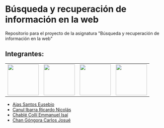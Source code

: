 # Búsqueda y recuperación de información en la web

Repositorio para el proyecto de la asignatura "Búsqueda y recuperación de
información en la web"

## Integrantes:

|     |     |     |     |  
| --- | --- | --- | --- | 
| <img src = "https://avatars.githubusercontent.com/u/45111678?s=460&u=d84a754f965d2810404c83c71caab83e12124ca5&v4" width = 100> | <img src = "https://avatars.githubusercontent.com/u/47760015?s=460 u=a00f49cb98d5ee89724bf06d0ab21901c6f236bd&v=4" width = 100> | <img src = "https://avatars.githubusercontent.com/u/48963587?s=460&u=e825fecd4e60acf45ffe565dc64b4e819450b551&v=4" width = 100> | <img src = "https://avatars.githubusercontent.com/u/43481488?v=4" width = 100> |

- [Ajas Santos Eusebio](https://github.com/EusebioAjas)
- [Canul Ibarra Ricardo Nicolás](https://github.com/HikingCarrot7)
- [Chablé Collí Emmanuel Isaí](https://github.com/SonBear)
- [Chan Góngora Carlos Josué](https://github.com/Shadic78)
